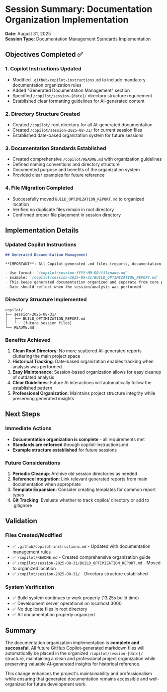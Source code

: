 # Session Summary: Documentation Organization Implementation

**Date**: August 31, 2025  
**Session Type**: Documentation Management Standards Implementation

## Objectives Completed ✅

### 1. Copilot Instructions Updated

- Modified `.github/copilot-instructions.md` to include mandatory documentation organization rules
- Added "Generated Documentation Management" section
- Specified `/copilot/session-{date}/` directory structure requirement
- Established clear formatting guidelines for AI-generated content

### 2. Directory Structure Created

- Created `/copilot/` root directory for all AI-generated documentation
- Created `/copilot/session-2025-08-31/` for current session files
- Established date-based organization system for future sessions

### 3. Documentation Standards Established

- Created comprehensive `/copilot/README.md` with organization guidelines
- Defined naming conventions and directory structure
- Documented purpose and benefits of the organization system
- Provided clear examples for future reference

### 4. File Migration Completed

- Successfully moved `BUILD_OPTIMIZATION_REPORT.md` to organized location
- Verified no duplicate files remain in root directory
- Confirmed proper file placement in session directory

## Implementation Details

### Updated Copilot Instructions

```markdown
## Generated Documentation Management

**IMPORTANT**: All Copilot-generated .md files (reports, documentation, summaries, etc.) must be placed in `/copilot/session-{date}/` directory structure.

- Use format: `/copilot/session-YYYY-MM-DD/filename.md`
- Example: `/copilot/session-2025-08-31/BUILD_OPTIMIZATION_REPORT.md`
- This keeps generated documentation organized and separate from core project files
- Date should reflect when the session/analysis was performed
```

### Directory Structure Implemented

```text
copilot/
├── session-2025-08-31/
│   ├── BUILD_OPTIMIZATION_REPORT.md
│   └── [future session files]
└── README.md
```

### Benefits Achieved

1. **Clean Root Directory**: No more scattered AI-generated reports cluttering the main project space
2. **Historical Tracking**: Date-based organization enables tracking when analysis was performed
3. **Easy Maintenance**: Session-based organization allows for easy cleanup of outdated analysis
4. **Clear Guidelines**: Future AI interactions will automatically follow the established pattern
5. **Professional Organization**: Maintains project structure integrity while preserving generated insights

## Next Steps

### Immediate Actions

- **Documentation organization is complete** - all requirements met
- **Standards are enforced** through copilot-instructions.md
- **Example structure established** for future sessions

### Future Considerations

1. **Periodic Cleanup**: Archive old session directories as needed
2. **Reference Integration**: Link relevant generated reports from main documentation when appropriate
3. **Template Expansion**: Consider creating templates for common report types
4. **Git Tracking**: Evaluate whether to track copilot/ directory or add to .gitignore

## Validation

### Files Created/Modified

- ✅ `.github/copilot-instructions.md` - Updated with documentation management rules
- ✅ `/copilot/README.md` - Created comprehensive organization guide
- ✅ `/copilot/session-2025-08-31/BUILD_OPTIMIZATION_REPORT.md` - Moved to organized location
- ✅ `/copilot/session-2025-08-31/` - Directory structure established

### System Verification

- ✅ Build system continues to work properly (13.25s build time)
- ✅ Development server operational on localhost:3000
- ✅ No duplicate files in root directory
- ✅ All documentation properly organized

## Summary

The documentation organization implementation is **complete and successful**. All future GitHub Copilot-generated markdown files will automatically be placed in the organized `/copilot/session-{date}/` structure, maintaining a clean and professional project organization while preserving valuable AI-generated insights for historical reference.

This change enhances the project's maintainability and professionalism while ensuring that generated documentation remains accessible and well-organized for future development work.
